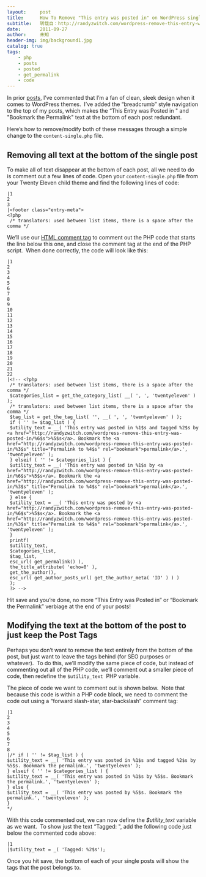 ```yaml
---
layout:     post
title:      How To Remove "This entry was posted in" on WordPress single posts
subtitle:   转载自：http://randyzwitch.com/wordpress-remove-this-entry-was-posted-in/
date:       2011-09-27
author:     未知
header-img: img/background1.jpg
catalog: true
tags:
    - php
    - posts
    - posted
    - get_permalink
    - code
---
```


In prior [posts](http://randyzwitch.com/removing-powered-by-wordpress-twenty-eleven), I’ve commented that I’m a fan of clean, sleek design when it comes to WordPress themes.  I’ve added the “breadcrumb” style navigation to the top of my posts, which makes the “This Entry was Posted in " and "Bookmark the Permalink" text at the bottom of each post redundant.

Here’s how to remove/modify both of these messages through a simple change to the `content-single.php` file.

## Removing all text at the bottom of the single post

To make all of text disappear at the bottom of each post, all we need to do is comment out a few lines of code. Open your `content-single.php` file from your Twenty Eleven child theme and find the following lines of code:

```
|1
2
3
|<footer class="entry-meta">
<?php
 /* translators: used between list items, there is a space after the comma */

```

We’ll use our [HTML comment tag](http://randyzwitch.com/custom-header-twenty-eleven-child-theme) to comment out the PHP code that starts the line below this one, and close the comment tag at the end of the PHP script.  When done correctly, the code will look like this:

```
|1
2
3
4
5
6
7
8
9
10
11
12
13
14
15
16
17
18
19
20
21
22
|<!-- <?php
 /* translators: used between list items, there is a space after the comma */
 $categories_list = get_the_category_list( __( ', ', 'twentyeleven' ) );
 /* translators: used between list items, there is a space after the comma */
 $tag_list = get_the_tag_list( '', __( ', ', 'twentyeleven' ) );
 if ( '' != $tag_list ) {
 $utility_text = __( 'This entry was posted in %1$s and tagged %2$s by <a href="http://randyzwitch.com/wordpress-remove-this-entry-was-posted-in/%6$s">%5$s</a>. Bookmark the <a href="http://randyzwitch.com/wordpress-remove-this-entry-was-posted-in/%3$s" title="Permalink to %4$s" rel="bookmark">permalink</a>.', 'twentyeleven' );
 } elseif ( '' != $categories_list ) {
 $utility_text = __( 'This entry was posted in %1$s by <a href="http://randyzwitch.com/wordpress-remove-this-entry-was-posted-in/%6$s">%5$s</a>. Bookmark the <a href="http://randyzwitch.com/wordpress-remove-this-entry-was-posted-in/%3$s" title="Permalink to %4$s" rel="bookmark">permalink</a>.', 'twentyeleven' );
 } else {
 $utility_text = __( 'This entry was posted by <a href="http://randyzwitch.com/wordpress-remove-this-entry-was-posted-in/%6$s">%5$s</a>. Bookmark the <a href="http://randyzwitch.com/wordpress-remove-this-entry-was-posted-in/%3$s" title="Permalink to %4$s" rel="bookmark">permalink</a>.', 'twentyeleven' );
 }
 printf(
 $utility_text,
 $categories_list,
 $tag_list,
 esc_url( get_permalink() ),
 the_title_attribute( 'echo=0' ),
 get_the_author(),
 esc_url( get_author_posts_url( get_the_author_meta( 'ID' ) ) )
 );
 ?> -->

```

Hit save and you’re done, no more “This Entry was Posted in” or “Bookmark the Permalink” verbiage at the end of your posts!

## Modifying the text at the bottom of the post to just keep the Post Tags

Perhaps you don’t want to remove the text entirely from the bottom of the post, but just want to leave the tags behind (for SEO purposes or whatever).  To do this, we’ll modify the same piece of code, but instead of commenting out all of the PHP code, we’ll comment out a smaller piece of code, then redefine the `$utility_text`  PHP variable.

The piece of code we want to comment out is shown below.  Note that because this code is within a PHP code block, we need to comment the code out using a “forward slash-star, star-backslash” comment tag:

```
|1
2
3
4
5
6
7
8
|/* if ( '' != $tag_list ) {
$utility_text = __( 'This entry was posted in %1$s and tagged %2$s by %5$s. Bookmark the permalink.', 'twentyeleven' );
} elseif ( '' != $categories_list ) {
$utility_text = __( 'This entry was posted in %1$s by %5$s. Bookmark the permalink.', 'twentyeleven' );
} else {
$utility_text = __( 'This entry was posted by %5$s. Bookmark the permalink.', 'twentyeleven' );
}
*/

```

With this code commented out, we can now define the *$utility_text* variable as we want.  To show just the text “Tagged: ", add the following code just below the commented code above:

```
|1
|$utility_text = _( 'Tagged: %2$s');

```

Once you hit save, the bottom of each of your single posts will show the tags that the post belongs to.
